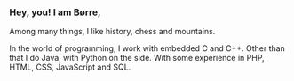 ### Hey, you! I am Børre,

Among many things, I like history, chess and mountains.

In the world of programming, I work with embedded C and C++. Other than that I do Java, with Python on the side. With some experience in PHP, HTML, CSS, JavaScript and SQL.

<!--
**borrelunde/borrelunde** is a ✨ _special_ ✨ repository because its `README.md` (this file) appears on your GitHub profile.

Here are some ideas to get you started:

- 🔭 I’m currently working on ...
- 🌱 I’m currently learning ...
- 👯 I’m looking to collaborate on ...
- 🤔 I’m looking for help with ...
- 💬 Ask me about ...
- 📫 How to reach me: ...
- 😄 Pronouns: ...
- ⚡ Fun fact: ...
-->
